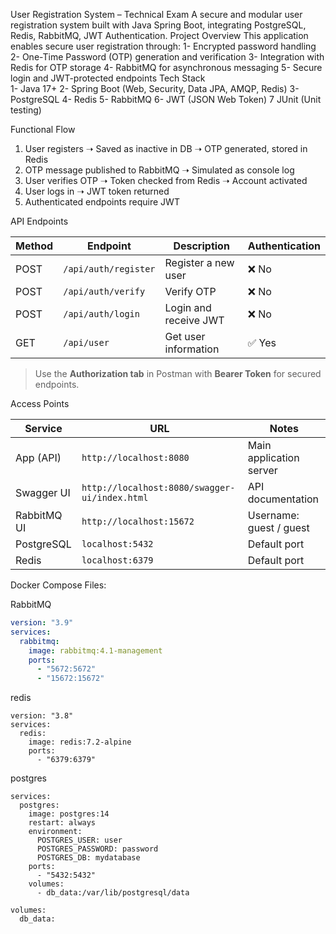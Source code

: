 User Registration System – Technical Exam
 A secure and modular user registration system built with Java Spring Boot, integrating PostgreSQL, Redis, RabbitMQ, JWT Authentication.
Project Overview
This application enables secure user registration through:
   1- Encrypted password handling
   2- One-Time Password (OTP) generation and verification
   3- Integration with Redis for OTP storage
   4- RabbitMQ for asynchronous messaging
   5- Secure login and JWT-protected endpoints
Tech Stack	
   1- Java 17+
   2- Spring Boot (Web, Security, Data JPA, AMQP, Redis)
   3- PostgreSQL
   4- Redis
   5- RabbitMQ
   6- JWT (JSON Web Token)
   7 JUnit (Unit testing)
 
Functional Flow
1. User registers ➝ Saved as inactive in DB ➝ OTP generated, stored in Redis
2. OTP message published to RabbitMQ ➝ Simulated as console log
3. User verifies OTP ➝ Token checked from Redis ➝ Account activated
4. User logs in ➝ JWT token returned
5. Authenticated endpoints require JWT


 API Endpoints

| Method | Endpoint              | Description               | Authentication |
|--------|-----------------------|---------------------------|----------------|
| POST   | `/api/auth/register`  | Register a new user       | ❌ No          |
| POST   | `/api/auth/verify`    | Verify OTP                | ❌ No          |
| POST   | `/api/auth/login`     | Login and receive JWT     | ❌ No          |
| GET    | `/api/user`           | Get user information      | ✅ Yes         |

>  Use the **Authorization tab** in Postman with **Bearer Token** for secured endpoints.

 Access Points

| Service     | URL                               | Notes                      |
|-------------|------------------------------------|----------------------------|
| App (API)   | `http://localhost:8080`            | Main application server    |
| Swagger UI  | `http://localhost:8080/swagger-ui/index.html` | API documentation |
| RabbitMQ UI | `http://localhost:15672`           | Username: guest / guest    |
| PostgreSQL  | `localhost:5432`                   | Default port               |
| Redis       | `localhost:6379`                   | Default port               |


 Docker Compose Files:

 RabbitMQ
```yaml
version: "3.9"
services:
  rabbitmq:
    image: rabbitmq:4.1-management
    ports:
      - "5672:5672"
      - "15672:15672"
```
redis 
```
version: "3.8"
services:
  redis:
    image: redis:7.2-alpine
    ports:
      - "6379:6379"
```
postgres 
```
services:
  postgres:
    image: postgres:14
    restart: always
    environment:
      POSTGRES_USER: user
      POSTGRES_PASSWORD: password
      POSTGRES_DB: mydatabase
    ports:
      - "5432:5432"
    volumes:
      - db_data:/var/lib/postgresql/data

volumes:
  db_data:
```
